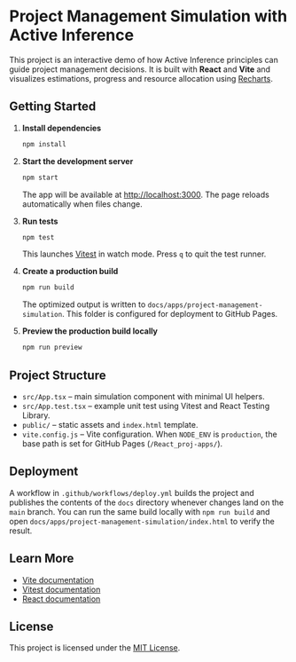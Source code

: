 # Project Management Simulation with Active Inference

This project is an interactive demo of how Active Inference principles can guide project management decisions. It is built with **React** and **Vite** and visualizes estimations, progress and resource allocation using [Recharts](https://recharts.org/).

## Getting Started

1. **Install dependencies**
   ```bash
   npm install
   ```
2. **Start the development server**
   ```bash
   npm start
   ```
   The app will be available at [http://localhost:3000](http://localhost:3000). The page reloads automatically when files change.

3. **Run tests**
   ```bash
   npm test
   ```
   This launches [Vitest](https://vitest.dev/) in watch mode. Press `q` to quit the test runner.

4. **Create a production build**
   ```bash
   npm run build
   ```
   The optimized output is written to `docs/apps/project-management-simulation`. This folder is configured for deployment to GitHub Pages.

5. **Preview the production build locally**
   ```bash
   npm run preview
   ```

## Project Structure

- `src/App.tsx` – main simulation component with minimal UI helpers.
- `src/App.test.tsx` – example unit test using Vitest and React Testing Library.
- `public/` – static assets and `index.html` template.
- `vite.config.js` – Vite configuration. When `NODE_ENV` is `production`, the base path is set for GitHub Pages (`/React_proj-apps/`).

## Deployment

A workflow in `.github/workflows/deploy.yml` builds the project and publishes the contents of the `docs` directory whenever changes land on the `main` branch. You can run the same build locally with `npm run build` and open `docs/apps/project-management-simulation/index.html` to verify the result.

## Learn More

- [Vite documentation](https://vitejs.dev/guide/)
- [Vitest documentation](https://vitest.dev/guide/)
- [React documentation](https://reactjs.org/)

## License

This project is licensed under the [MIT License](LICENSE).
